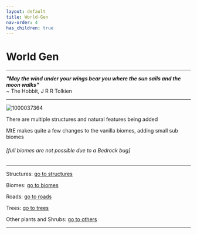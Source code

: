 ```yaml
---
layout: default
title: World-Gen
nav-order: 4
has_children: true
---
```


# World Gen

---

***"May the wind under your wings bear you where the sun sails and the moon walks"***\
~ The Hobbit, J R R Tolkien

---

![1000037364](https://github.com/1D10T1C-STUD10S/more-to-explore/assets/112738649/f1fdad4a-4500-42ac-871b-868311be023e)

There are multiple structures and natural features being added

MtE makes quite a few changes to the vanilla biomes, adding small sub biomes
###### [full biomes are not possible due to a Bedrock bug]

---

Structures: [go to structures](https://1d10t1c-stud10s.github.io/more-to-explore/structures.html)

Biomes: [go to biomes](https://1d10t1c-stud10s.github.io/more-to-explore/biomes.html)

Roads: [go to roads](https://1d10t1c-stud10s.github.io/more-to-explore/road.html)

Trees: [go to trees](https://1d10t1c-stud10s.github.io/more-to-explore/trees.html)

Other plants and Shrubs: [go to others](https://1d10t1c-stud10s.github.io/more-to-explore/plants.html)

---
